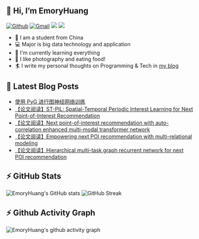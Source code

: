 ## 👋 Hi, I’m EmoryHuang
[![Github](https://img.shields.io/badge/-Github-000?style=flat&logo=Github&logoColor=white)](https://github.com/emoryhuang)
[![Gmail](https://img.shields.io/badge/-Gmail-c14438?style=flat&logo=Gmail&logoColor=white)](mailto:vunihbolvep@gmail.com)
![](https://komarev.com/ghpvc/?username=EmoryHuang)
![](https://img.shields.io/badge/build-passing-brightgreen)
- 🧐 I am a student from China
- 💻 Major is big data technology and application
- 🌱 I'm currently learning everything
- 👯 I like photography and eating food!
- 🏄‍ I write my personal thoughts on Programming & Tech in [my blog](https://emoryhuang.github.io)


## 📕 Latest Blog Posts
<!-- STACKOVERFLOW:START -->
- [使用 PyG 进行图神经网络训练](https://emoryhuang.cn/blog/683141325.html)
- [【论文阅读】ST-PIL: Spatial-Temporal Periodic Interest Learning for Next Point-of-Interest Recommendation](https://emoryhuang.cn/blog/1329760803.html)
- [【论文阅读】Next point-of-interest recommendation with auto-correlation enhanced
 multi-modal transformer network](https://emoryhuang.cn/blog/2631345981.html)
- [【论文阅读】Empowering next POI recommendation with multi-relational modeling](https://emoryhuang.cn/blog/4203594080.html)
- [【论文阅读】Hierarchical multi-task graph recurrent network for next POI recommendation](https://emoryhuang.cn/blog/362082315.html)
<!-- STACKOVERFLOW:END -->

## ⚡ GitHub Stats
![EmoryHuang's GitHub stats](https://github-readme-stats.vercel.app/api?username=EmoryHuang&show_icons=true&theme=tokyonight)
![GitHub Streak](https://github-readme-streak-stats.herokuapp.com/?user=EmoryHuang&theme=tokyonight)


## ⚡ Github Activity Graph
![EmoryHuang's github activity graph](https://activity-graph.herokuapp.com/graph?username=EmoryHuang&theme=dracula)

<!---
EmoryHuang/EmoryHuang is a ✨ special ✨ repository because its `README.md` (this file) appears on your GitHub profile.
You can click the Preview link to take a look at your changes.
--->

